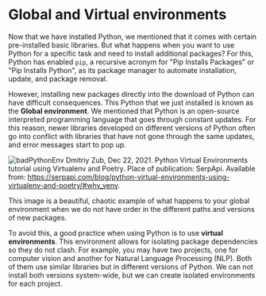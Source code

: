 # Global and Virtual environments

Now that we have installed Python, we mentioned that it comes with certain pre-installed basic libraries. But what happens when you want to use Python for a specific task and need to install additional packages? For this, Python has enabled `pip`, a recursive acronym for "Pip Installs Packages" or "Pip Installs Python", as its package manager to automate installation, update, and package removal.

However, installing new packages directly into the download of Python can have difficult consequences. This Python that we just installed is known as the **Global environment**. We mentioned that Python is an open-source interpreted programming language that goes through constant updates. For this reason, newer libraries developed on different versions of Python often go into conflict with libraries that have not gone through the same updates, and error messages start to pop up.

![badPythonEnv](https://github.com/mayraberrones94/CCI_technical/assets/35910638/807787ef-d5e2-4740-854b-f387b1602e90)
Dmitriy Zub, Dec 22, 2021. Python Virtual Environments tutorial using Virtualenv and Poetry. Place of publication: SerpApi. Available from: https://serpapi.com/blog/python-virtual-environments-using-virtualenv-and-poetry/#why_venv.

This image is a beautiful, chaotic example of what happens to your global environment when we do not have order in the different paths and versions of new packages.

To avoid this, a good practice when using Python is to use **virtual environments**. This environment allows for isolating package dependencies so they do not clash. For example, you may have two projects, one for computer vision and another for Natural Language Processing (NLP). Both of them use similar libraries but in different versions of Python. We can not install both versions system-wide, but we can create isolated environments for each project.



